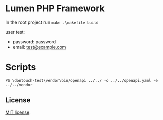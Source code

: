 # Lumen PHP Framework

In the root project run ```make .\makefile build```

user test:
- password: password
- email: test@example.com
  
# Scripts

```
PS \dontouch-test\vendor\bin/openapi ../../ -o ../../openapi.yaml -e ../../vendor
```

## License

[MIT license](https://opensource.org/licenses/MIT).
